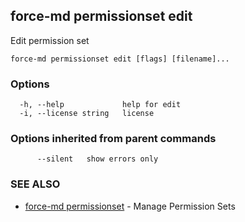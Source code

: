 ## force-md permissionset edit

Edit permission set

```
force-md permissionset edit [flags] [filename]...
```

### Options

```
  -h, --help             help for edit
  -i, --license string   license
```

### Options inherited from parent commands

```
      --silent   show errors only
```

### SEE ALSO

* [force-md permissionset](force-md_permissionset.md)	 - Manage Permission Sets

